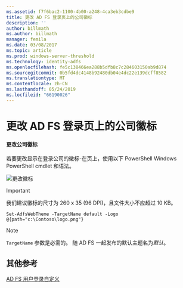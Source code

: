 ```yaml
---
ms.assetid: f7f6bac2-1100-4b00-a248-4ca3eb3cdbe9
title: 更改 AD FS 登录页上的公司徽标
description: ''
author: billmath
ms.author: billmath
manager: femila
ms.date: 03/08/2017
ms.topic: article
ms.prod: windows-server-threshold
ms.technology: identity-adfs
ms.openlocfilehash: fe5c138466ea288b5dfb8c7c284603150ab9d874
ms.sourcegitcommit: 0b5fd4dc4148b92480db04e4dc22e139dcff8582
ms.translationtype: MT
ms.contentlocale: zh-CN
ms.lasthandoff: 05/24/2019
ms.locfileid: "66190026"
---
```

# <a name="changing-the-company-logo-on-the-ad-fs-sign-in-page"></a>更改 AD FS 登录页上的公司徽标

#### <a name="change-company-logo"></a>更改公司徽标  
若要更改显示在登录公司的徽标\-在页上，使用以下 PowerShell Windows PowerShell cmdlet 和语法。  

![更改徽标](media/AD-FS-user-sign-in-customization/ADFS_Blue_Custom2.png)
  
> [!IMPORTANT]  
> 我们建议徽标的尺寸为 260 x 35 (96 DPI)，且文件大小不应超过 10 KB。  
  
    
    Set-AdfsWebTheme -TargetName default -Logo @{path="c:\Contoso\logo.png"}  

  
> [!NOTE]  
> `TargetName` 参数是必需的。 随 AD FS 一起发布的默认主题名为*默认*。  

## <a name="additional-references"></a>其他参考 
[AD FS 用户登录自定义](AD-FS-user-sign-in-customization.md)  
